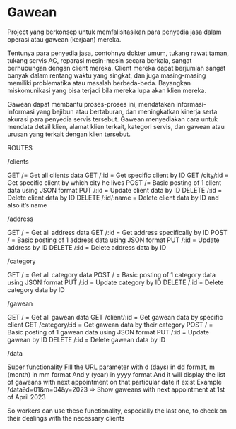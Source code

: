 # Gawean

Project yang berkonsep untuk memfalisitasikan para penyedia jasa dalam operasi atau gawean (kerjaan) mereka. 

Tentunya para penyedia jasa, contohnya dokter umum, tukang rawat taman, tukang servis AC, reparasi mesin-mesin secara berkala, sangat berhubungan dengan client mereka. Client mereka dapat berjumlah sangat banyak dalam rentang waktu yang singkat, dan juga masing-masing memiliki problematika atau masalah berbeda-beda. Bayangkan miskomunikasi yang bisa terjadi bila mereka lupa akan klien mereka.

Gawean dapat membantu proses-proses ini, mendatakan informasi-informasi yang bejibun atau bertaburan, dan meningkatkan kinerja serta akurasi para penyedia servis tersebut. Gawean menyediakan cara untuk mendata detail klien, alamat klien terkait, kategori servis, dan gawean atau urusan yang terkait dengan klien tersebut.

ROUTES

/clients 

GET /= Get all clients data
GET /:id = Get specific client by ID
GET /city/:id = Get specific client by which city he lives
POST /= Basic posting of 1 client data using JSON format
PUT /:id = Update client data by ID
DELETE /:id = Delete client data by ID
DELETE /:id/:name = Delete client data by ID and also it’s name

/address 

GET / = Get all address data
GET /:id = Get address specifically by ID
POST / = Basic posting of 1 address data using JSON format
PUT /:id = Update address by ID
DELETE /:id = Delete address data by ID

/category 

GET / = Get all category data
POST / = Basic posting of 1 category data using JSON format
PUT /:id = Update category by ID
DELETE /:id = Delete category data by ID

/gawean 

GET / = Get all gawean data
GET /client/:id = Get gawean data by specific client
GET /category/:id = Get gawean data by their category
POST / = Basic posting of 1 gawean data using JSON format
PUT /:id = Update gawean by ID
DELETE /:id = Delete gawean data by ID

/data

Super functionality
Fill the URL parameter with d (days) in dd format, m (month) in mm format
And y (year) in yyyy format
And it will display the list of gaweans with next appointment on that particular date if exist
Example 
/data?d=01&m=04&y=2023 => Show gaweans with next appointment at 1st of April 2023

So workers can use these functionality, especially the last one, to check on their dealings with the necessary clients



